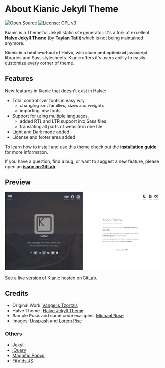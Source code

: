 # About Kianic Jekyll Theme

[![Open Source](https://img.shields.io/badge/Open%20Source-Forever-brightgreen.svg?style=flat-square)](https://opensource.com/resources/what-open-source)
[![License: GPL v3](https://img.shields.io/badge/License-GPL%20v3-blue.svg?style=flat-square&logo=gnu)](https://opensource.org/licenses/GPL-3.0/)

Kianic is a Theme for Jekyll static site generator. It's a fork of excellent 
[**Halve Jekyll Theme**](https://taylantatli.github.io/Halve) (by [**Taylan Tatli**](https://github.com/TaylanTatli)) 
which is not being maintained anymore.

Kianic is a total overhaul of Halve, with clean and optimized javascript libraries and Sass stylesheets. 
Kianic offers it's users ability to easily customize every corner of theme.

## Features
New features in Kianic that doesn't exist in Halve:
* Total control over fonts in easy way
  * changing font families, sizes and weights
  * importing new fonts
* Support for using multiple languages.
  * added RTL and LTR support into Sass files
  * translating all parts of website in one file
* Light and Dark mode added
* License and footer area added

To learn how to install and use this theme check out the
[**installation guide**](https://azadeh-afzar.gitlab.io/Web-Development/Kianic/en/kianic-theme) for more information.

If you have a question, find a bug, or want to suggest a new feature, please open an
[**issue on GitLab**](https://gitlab.com/MahdiBaghbani/Azadeh-Afzar/Web-Development/Kianic/issues/new).

## Preview   
![screenshot of Halve](/images/kianic-home-image.png)

See a [live version of Kianic](https://azadeh-afzar.gitlab.io/Web-Development/Kianic) hosted on GitLab.

## Credits
- Original Work: [Vangelis Tzortzis](https://github.com/srekoble)  
- Halve Theme : [Halve Jekyll Theme](https://taylantatli.github.io/Halve)
- Sample Posts and some code examples: [Michael Rose](https://github.com/mmistakes/)
- Images: [Unsplash](https://unsplash.com/) and [Lorem Pixel](http://lorempixel.com)

### Others
- [Jekyll](http://jekyllrb.com/)
- [jQuery](http://jquery.com/)
- [Magnific Popup](http://dimsemenov.com/plugins/magnific-popup/)
- [FitVids.JS](http://fitvidsjs.com/)
